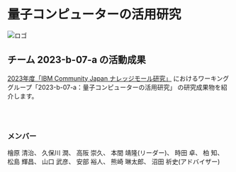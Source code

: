 # 量子コンピューターの活用研究

![ロゴ](ICJ.png )

## チーム 2023-b-07-a の活動成果

[2023年度「IBM Community Japan ナレッジモール研究」](https://www.ibm.com/community/japan/jp-ja/knowledge-mall-research-application.html) におけるワーキンググループ「2023-b-07-a：量子コンピューターの活用研究」 の研究成果物を紹介します。


```{tableofcontents}
```

<br>

### メンバー

檜原 清治、
久保川 潤、
高阪 崇久、
本間 靖隆(リーダー)、
時田 卓、
柏 知、
松島 輝昌、
山口 武彦、
安部 裕人、
熊崎 琳太郎、
沼田 祈史(アドバイザー)

